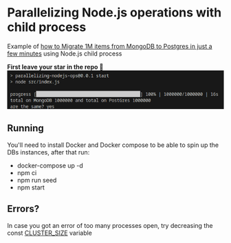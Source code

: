 # Parallelizing Node.js operations with child process

Example of [how to Migrate 1M items from MongoDB to Postgres in just a few minutes](https://youtu.be/EnK8-x8L9TY) using Node.js child process

**First leave your star in the repo 🌟**
![Aumentando em 999x a velocidade de processamento de dados com Node](./assets/benchmarking.png)


## Running

You'll need to install Docker and Docker compose to be able to spin up the DBs instances, after that run:
- docker-compose up -d
- npm ci
- npm run seed
- npm start

## Errors?

In case you got an error of too many processes open, try decreasing the const [CLUSTER_SIZE](https://github.com/ErickWendel/parallelizing-nodejs-ops/blob/main/src/index.js#L8C1-L8C24) variable
